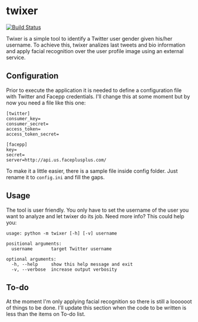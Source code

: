 
# twixer
[![Build Status](https://travis-ci.org/davidmogar/twixer.svg?branch=master)](https://travis-ci.org/davidmogar/twixer)

Twixer is a simple tool to identify a Twitter user gender given his/her username. To achieve this, twixer analizes last tweets and bio information and apply facial recognition over the user profile image using an external service.

## Configuration
Prior to execute the application it is needed to define a configuration file with Twitter and Facepp credentials. I'll change this at some moment but by now you need a file like this one:
```
[twitter]
consumer_key=
consumer_secret=
access_token=
access_token_secret=

[facepp]
key=
secret=
server=http://api.us.faceplusplus.com/
```

To make it a little easier, there is a sample file inside config folder. Just rename it to ```config.ini``` and fill the gaps.

## Usage
The tool is user friendly. You only have to set the username of the user you want to analyze and let twixer do its job. Need more info? This could help you:
```
usage: python -m twixer [-h] [-v] username

positional arguments:
  username       target Twitter username

optional arguments:
  -h, --help     show this help message and exit
  -v, --verbose  increase output verbosity
```

## To-do
At the moment I'm only applying facial recognition so there is still a loooooot of things to be done. I'll update this section when the code to be written is less than the items on To-do list.

